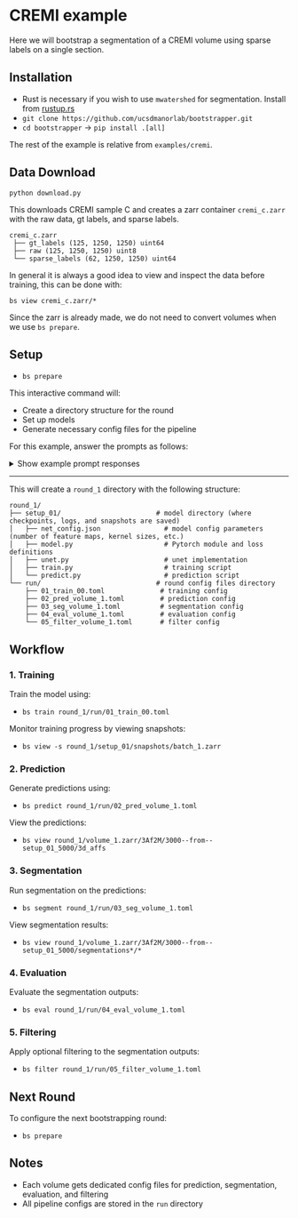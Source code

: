 # CREMI example

Here we will bootstrap a segmentation of a CREMI volume using sparse labels on a single section.

## Installation
* Rust is necessary if you wish to use `mwatershed` for segmentation. Install from [rustup.rs](https://rustup.rs/)
* `git clone https://github.com/ucsdmanorlab/bootstrapper.git`
* `cd bootstrapper` -> `pip install .[all]`

The rest of the example is relative from `examples/cremi`.

## Data Download
```
python download.py
```
This downloads CREMI sample C and creates a zarr container `cremi_c.zarr` with the raw data, gt labels, and sparse labels.

```
cremi_c.zarr
 ├── gt_labels (125, 1250, 1250) uint64
 ├── raw (125, 1250, 1250) uint8
 └── sparse_labels (62, 1250, 1250) uint64
```

In general it is always a good idea to view and inspect the data before training, this can be done with:
```
bs view cremi_c.zarr/*
```


Since the zarr is already made, we do not need to convert volumes when we use `bs prepare`. 

## Setup 

* `bs prepare`

This interactive command will:
- Create a directory structure for the round
- Set up models
- Generate necessary config files for the pipeline

For this example, answer the prompts as follows:
<details>
<summary> Show example prompt responses </summary>

1. **Initial Setup**:
    - Accept default base directory by pressing Enter
    - Accept default round name `round_1` by pressing Enter
    - Accept default number of volumes (`1`) by pressing Enter
    - Accept default volume name `volume_1` by pressing Enter

2. **Input Data (volume 1)**:
    - For *RAW* input: enter `cremi_c.zarr/raw`
        - Answer "`N`" for bounding box crop
        - Answer "`N`" for copying to output container
        - Answer "`N`" for raw mask
    - For *LABELS* input: enter `cremi_c.zarr/sparse_labels`
        - Answer "`Y`" for bounding box crop
        - Answer "`N`" for copying to output container
        - Accept default labels dataset path by pressing Enter
        - Answer "`N`" for labels mask
    - Accept volume settings by answering "`N`" to edit
3. **Model and Training Configuration**:
    - Accept default run directory by pressing Enter
    - For model name enter: `2d_affs`
    - Answer "`Y`" to add `3d_affs_from_2d_affs`
        - Accept default setup directory by pressing Enter
        - Answer "`N`" to edit net_config.json
        - Choose "`pretrained`" for `3d_affs_from_2d_affs`; Accept default directory for `3d_affs_from_2d_affs`
        - Answer "`Y`" to download pretrained checkpoints
    - Training Parameters for `2d_affs`:
        - Accept default max iterations (`30001`)
        - Accept default checkpoint save frequency (`5000`)
        - Accept default snapshot frequency (`1000`)
        - Answer "`N`" to edit configuration
4. **Prediction Configuration**:
    - Enter `20000` for `2d_affs` checkpoint iteration
    - Enter `5000` for `3d_affs_from_2d_affs` checkpoint itteration
    - Accept defaults for GPUs and CPU workers
    - Accept default voxel offset and shape
    - Answer "`N`" to edit configuration
5. **Segmentation Configuration**:
    - Choose "`mws`" as segmentation method
    - Accept default MWS parameters
    - Answer "`N`" to blockwise
    - Answer "`N`" to edit configuration
6. **Evaluation**:
    - Answer "`Y`" for ground truth labels
    - Enter `cremi_c.zarr/gt_labels` for ground truth path
    - Answer "`N`" for skeletons
    - Accept default for prediction errors
    - Answer "`N`" to edit configuration
7. **Filtering**:
    - Accept default filter settings
    - Answer "`N`" to edit configuration
    - Answer "`N`" to make configs for next round

</details>

-------------------------------------------

This will create a `round_1` directory with the following structure:
```
round_1/
├── setup_01/                        # model directory (where checkpoints, logs, and snapshots are saved)
│   ├── net_config.json                # model config parameters (number of feature maps, kernel sizes, etc.)
│   ├── model.py                       # Pytorch module and loss definitions
│   ├── unet.py                        # unet implementation
│   ├── train.py                       # training script
│   └── predict.py                     # prediction script
└── run/                             # round config files directory
    ├── 01_train_00.toml              # training config
    ├── 02_pred_volume_1.toml         # prediction config
    ├── 03_seg_volume_1.toml          # segmentation config
    ├── 04_eval_volume_1.toml         # evaluation config
    └── 05_filter_volume_1.toml       # filter config
```

## Workflow
### 1. Training
Train the model using:
* `bs train round_1/run/01_train_00.toml`


Monitor training progress by viewing snapshots:

* `bs view -s round_1/setup_01/snapshots/batch_1.zarr`

### 2. Prediction
Generate predictions using:

* `bs predict round_1/run/02_pred_volume_1.toml`

View the predictions:

* `bs view round_1/volume_1.zarr/3Af2M/3000--from--setup_01_5000/3d_affs`

### 3. Segmentation
Run segmentation on the predictions:

* `bs segment round_1/run/03_seg_volume_1.toml`

View segmentation results:

* `bs view round_1/volume_1.zarr/3Af2M/3000--from--setup_01_5000/segmentations*/*`

### 4. Evaluation
Evaluate the segmentation outputs:
* `bs eval round_1/run/04_eval_volume_1.toml`


### 5. Filtering
Apply optional filtering to the segmentation outputs:
* `bs filter round_1/run/05_filter_volume_1.toml`


## Next Round
To configure the next bootstrapping round:
* `bs prepare`


## Notes
- Each volume gets dedicated config files for prediction, segmentation, evaluation, and filtering
- All pipeline configs are stored in the `run` directory